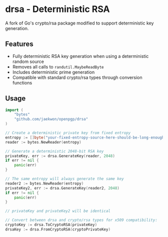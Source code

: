 # drsa - Deterministic RSA

A fork of Go's crypto/rsa package modified to support deterministic key generation.

## Features

- Fully deterministic RSA key generation when using a deterministic random source
- Removes all calls to `randutil.MaybeReadByte` 
- Includes deterministic prime generation
- Compatible with standard crypto/rsa types through conversion functions

## Usage

```go
import (
    "bytes"
    "github.com/jaekwon/openpgp/drsa"
)

// Create a deterministic private key from fixed entropy
entropy := []byte("your-fixed-entropy-source-here-should-be-long-enough")
reader := bytes.NewReader(entropy)

// Generate a deterministic 2048-bit RSA key
privateKey, err := drsa.GenerateKey(reader, 2048)
if err != nil {
    panic(err)
}

// The same entropy will always generate the same key
reader2 := bytes.NewReader(entropy)
privateKey2, err := drsa.GenerateKey(reader2, 2048)
if err != nil {
    panic(err)
}

// privateKey and privateKey2 will be identical

// Convert between drsa and crypto/rsa types for x509 compatibility:
cryptoKey := drsa.ToCryptoRSA(privateKey)
drsaKey := drsa.FromCryptoRSA(cryptoPrivateKey)
```

